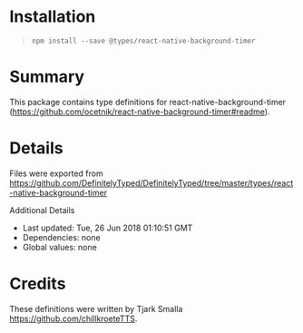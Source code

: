 # Installation
> `npm install --save @types/react-native-background-timer`

# Summary
This package contains type definitions for react-native-background-timer (https://github.com/ocetnik/react-native-background-timer#readme).

# Details
Files were exported from https://github.com/DefinitelyTyped/DefinitelyTyped/tree/master/types/react-native-background-timer

Additional Details
 * Last updated: Tue, 26 Jun 2018 01:10:51 GMT
 * Dependencies: none
 * Global values: none

# Credits
These definitions were written by Tjark Smalla <https://github.com/chillkroeteTTS>.
